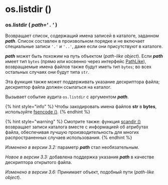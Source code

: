 # os.listdir \(\)

### os.listdir \( _path=' . '_ \)

Возвращает список, содержащий имена записей в каталоге, заданном _**path**_. Список составлен в произвольном порядке и не включает специальные записи `'.'` и `'..'`, даже если они присутствуют в каталоге.

_**path**_ может быть похожим на путь объектом \(_path-like object_\). Если _**path**_ имеет тип `bytes` \(прямо или косвенно через интерфейс [PathLike](../parametry-processa/os.pathlike.md)\), возвращаемые имена файлов также будут иметь тип `bytes`; во всех остальных случаях они будут типа `str`.

Эта функция также может поддерживать указание дескриптора файла; дескриптор файла должен ссылаться на каталог.

Вызывает событие аудита `os.listdir` с аргументом _**path**_.

{% hint style="info" %}
Чтобы закодировать имена файлов **str** в **bytes**, используйте [fsencode \(\)](../parametry-processa/os.fsencode.md).
{% endhint %}

{% hint style="warning" %}
Смотрите также: функция [scandir \(\)](os.scandir.md) возвращает записи каталога вместе с информацией об атрибутах файла, обеспечивая лучшую производительность для многих распространенных случаев использования.
{% endhint %}

_Изменено в версии 3.2:_ параметр _**path**_ стал необязательным.

_Новое в версии 3.3:_ добавлена поддержка указания _**path**_ в качестве дескриптора открытого файла.

_Изменено в версии 3.6:_ Принимает объект, подобный пути \(_path-like object_\).


